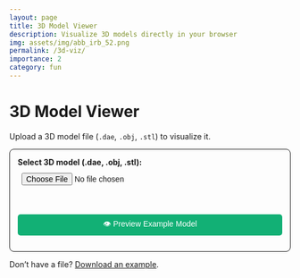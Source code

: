 ```yaml
---
layout: page
title: 3D Model Viewer
description: Visualize 3D models directly in your browser
img: assets/img/abb_irb_52.png
permalink: /3d-viz/
importance: 2
category: fun
---
```


<h1>3D Model Viewer</h1>
<p>Upload a 3D model file (<code>.dae</code>, <code>.obj</code>, <code>.stl</code>) to visualize it.</p>

<!-- Upload Form -->
<form id="vizUploadForm">
  <label for="fileUpload"><strong>Select 3D model (.dae, .obj, .stl):</strong></label><br>
  <input type="file" id="fileUpload" accept=".dae,.obj,.stl" /><br><br>

  <button type="button" id="loadExample">👁️ Preview Example Model</button>
</form>

<p style="margin-top: 1em;">
  Don’t have a file? <a href="{{ '/assets/3d/abb_irb52_7_120.dae' | relative_url }}" download>Download an example</a>.
</p>

<!-- 3D Container -->
<div id="container" style="height: 60vh; position: relative;">
  <div id="loading" style="position: absolute; top: 50%; left: 50%; transform: translate(-50%, -50%); display: none;">
    Loading model... <span id="progress">0%</span>
  </div>
</div>

<!-- Include Three.js and necessary scripts -->
<script src="{{ '/assets/js/three.min.js' | relative_url }}"></script>
<script src="{{ '/assets/js/OrbitControls.js' | relative_url }}"></script>
<script src="{{ '/assets/js/ColladaLoader.js' | relative_url }}"></script>
<script src="{{ '/assets/js/OBJLoader.js' | relative_url }}"></script>
<script src="{{ '/assets/js/STLLoader.js' | relative_url }}"></script>

<script>
document.addEventListener("DOMContentLoaded", () => {
  if (!window.WebGLRenderingContext) {
    alert("Your browser does not support WebGL. Please upgrade.");
    return;
  }

  const container = document.getElementById("container");
  const loadingElem = document.getElementById("loading");
  loadingElem.style.display = "none";
  const progressElem = document.getElementById("progress");

  const scene = new THREE.Scene();
  let camera, renderer, controls, boundingBox, obj;

  // 🔍 Load from URL parameter if present
  const urlParams = new URLSearchParams(window.location.search);
  const fileUrl = urlParams.get("file");
  if (fileUrl) {
    const ext = fileUrl.split('.').pop().toLowerCase();
    loadingElem.style.display = "block";
    fetch(fileUrl)
      .then(res => {
        if (!res.ok) throw new Error("Fetch failed");
        return ext === 'stl' ? res.arrayBuffer() : res.text();
      })
      .then(data => loadModelFromText(data, ext))
      .catch(err => {
        console.error(err);
        loadingElem.textContent = "Error loading model from URL.";
      });
  }

  // File upload handler
  document.getElementById("fileUpload").addEventListener("change", event => {
    const file = event.target.files[0];
    if (!file) return;

    const extension = file.name.split('.').pop().toLowerCase();
    if (!['dae', 'obj', 'stl'].includes(extension)) {
      alert("Unsupported file type. Please upload a .dae, .obj, or .stl file.");
      return;
    }

    const reader = new FileReader();
    reader.onload = e => loadModelFromText(e.target.result, extension);
    if (extension === 'stl') {
      reader.readAsArrayBuffer(file);
    } else {
      reader.readAsText(file);
    }
  });

  // Example model button
  document.getElementById("loadExample").addEventListener("click", () => {
    loadingElem.style.display = "block";
    fetch("{{ '/assets/3d/abb_irb52_7_120.dae' | relative_url }}")
      .then(res => {
        if (!res.ok) throw new Error("Failed to fetch example");
        return res.text();
      })
      .then(data => loadModelFromText(data, "dae"))
      .catch(err => {
        console.error(err);
        loadingElem.textContent = "Failed to load example model.";
      });
  });

  // Loader logic
  function loadModelFromText(fileContent, type) {
    loadingElem.style.display = "block";
    progressElem.textContent = "0%";

    try {
      if (obj) scene.remove(obj);

      const loaderMap = {
        dae: () => new THREE.ColladaLoader().parse(fileContent).scene,
        obj: () => new THREE.OBJLoader().parse(fileContent),
        stl: () => {
          const geometry = new THREE.STLLoader().parse(fileContent);
          const material = new THREE.MeshStandardMaterial({ color: 0x555555 });
          return new THREE.Mesh(geometry, material);
        }
      };

      const loaded = loaderMap[type]();
      loaded.traverse?.(child => {
        if (child instanceof THREE.Mesh) {
          child.material.flatShading = true;
          child.castShadow = true;
          child.receiveShadow = true;
        }
      });

      obj = new THREE.Object3D();
      obj.add(loaded);
      scene.add(obj);

      boundingBox = new THREE.Box3().setFromObject(obj);

      setupScene();
      animate();
      loadingElem.style.display = "none";
    } catch (err) {
      console.error("Load error:", err);
      loadingElem.textContent = "Error loading model.";
    }
  }

  function setupScene() {
    if (renderer) container.removeChild(renderer.domElement);

    const aspect = container.clientWidth / container.clientHeight;
    camera = new THREE.PerspectiveCamera(25, aspect, 0.1, 2000);

    const width = boundingBox.max.z - boundingBox.min.z;
    const height = boundingBox.max.y - boundingBox.min.y;

    camera.position.set(
      Math.max(width, height) / Math.tan(Math.PI * camera.fov / 360),
      (boundingBox.min.y + boundingBox.max.y) / 2,
      (boundingBox.min.z + boundingBox.max.z) / 2
    );

    renderer = new THREE.WebGLRenderer({ antialias: true });
    renderer.setPixelRatio(window.devicePixelRatio);
    renderer.setSize(container.clientWidth, container.clientHeight);
    renderer.setClearColor(0xffffff);
    renderer.shadowMap.enabled = true;
    renderer.shadowMap.type = THREE.PCFSoftShadowMap;
    container.appendChild(renderer.domElement);

    controls = new THREE.OrbitControls(camera, renderer.domElement);
    controls.target.set(
      (boundingBox.min.x + boundingBox.max.x) / 2,
      (boundingBox.min.y + boundingBox.max.y) / 2,
      (boundingBox.min.z + boundingBox.max.z) / 2
    );
    controls.addEventListener("change", render);
    controls.update();

    scene.clear();
    scene.add(obj);

    scene.add(new THREE.AmbientLight(0xffffff, 0.3));
    const directionalLight = new THREE.DirectionalLight(0xffffff, 1);
    directionalLight.position.set(2, 2, 2);
    directionalLight.castShadow = true;
    directionalLight.shadow.mapSize.width = 1024;
    directionalLight.shadow.mapSize.height = 1024;
    scene.add(directionalLight);

    const size = Math.max(
      boundingBox.max.x - boundingBox.min.x,
      boundingBox.max.z - boundingBox.min.z
    ) * 2;
    scene.add(new THREE.GridHelper(size, 10));

    window.addEventListener("resize", onWindowResize);
    applyThemeBackground();
    watchThemeChange();
  }

  function onWindowResize() {
    camera.aspect = container.clientWidth / container.clientHeight;
    camera.updateProjectionMatrix();
    renderer.setSize(container.clientWidth, container.clientHeight);
    render();
  }

  function applyThemeBackground() {
    const bgColor = getComputedStyle(document.documentElement).getPropertyValue("--global-bg-color").trim();
    if (bgColor) renderer.setClearColor(new THREE.Color(bgColor));
  }

  function watchThemeChange() {
    const observer = new MutationObserver(() => applyThemeBackground());
    observer.observe(document.documentElement, { attributes: true, attributeFilter: ["data-theme"] });
    applyThemeBackground();
  }

  function render() {
    if (renderer && camera) renderer.render(scene, camera);
  }

  function animate() {
    requestAnimationFrame(animate);
    render();
  }
});
</script>

<style>
#vizUploadForm {
  padding: 1em;
  border: 1px solid;
  border-radius: 8px;
  max-width: 500px;
  margin-bottom: 1em;
}

#vizUploadForm input[type="file"],
#vizUploadForm button {
  font-size: 1em;
  padding: 0.5em;
  margin-top: 0.3em;
  width: 100%;
  box-sizing: border-box;
}

#vizUploadForm button {
  background-color: #12b075;
  border: none;
  border-radius: 5px;
  color: white;
  cursor: pointer;
  margin-top: 1em;
}

#vizUploadForm button:hover {
  background-color: #0e8d5d;
}
</style>

